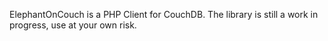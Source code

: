 ElephantOnCouch is a PHP Client for CouchDB. The library is still a work in progress, use at your own risk.